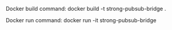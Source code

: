 Docker build command:
docker build -t strong-pubsub-bridge .

Docker run command:
docker run -it strong-pubsub-bridge
